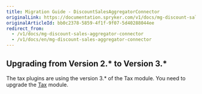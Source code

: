 ```yaml
---
title: Migration Guide - DiscountSalesAggregatorConnector
originalLink: https://documentation.spryker.com/v1/docs/mg-discount-sales-aggregator-connector
originalArticleId: bb0c2378-5859-4f1f-9f07-5d40288044ee
redirect_from:
  - /v1/docs/mg-discount-sales-aggregator-connector
  - /v1/docs/en/mg-discount-sales-aggregator-connector
---
```


## Upgrading from Version 2.* to Version 3.*
The tax plugins are using the version 3.* of the Tax module. You need to upgrade the [Tax](/docs/scos/dev/migration-and-integration/201811.0/module-migration-guides/migration-guide-tax.html) module.
